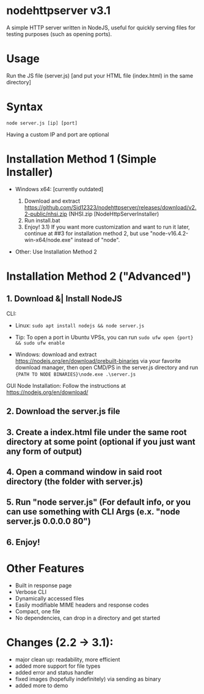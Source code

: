 # nodehttpserver v3.1
A simple HTTP server written in NodeJS, useful for quickly serving files for testing purposes (such as opening ports).

# Usage
Run the JS file (server.js) [and put your HTML file (index.html) in the same directory]

# Syntax
`node server.js [ip] [port]`

Having a custom IP and port are optional

# Installation Method 1 (Simple Installer)
- Windows x64: [currently outdated]
  1) Download and extract https://github.com/Sid12323/nodehttpserver/releases/download/v2.2-public/nhsi.zip (NHSI.zip [NodeHttpServerInstaller)
  2) Run install.bat
  3) Enjoy!
  3.1) If you want more customization and want to run it later, continue at ##3 for installation method 2, but use "node-v16.4.2-win-x64/node.exe" instead of "node".

 - Other: Use Installation Method 2

# Installation Method 2 ("Advanced")
## 1. Download &| Install NodeJS
CLI:
- Linux: `sudo apt install nodejs && node server.js`
+ Tip: To open a port in Ubuntu VPSs, you can run `sudo ufw open {port} && sudo ufw enable`
- Windows: download and extract https://nodejs.org/en/download/prebuilt-binaries via your favorite download manager, then open CMD/PS in the server.js directory and run `{PATH TO NODE BINARIES}\node.exe .\server.js`

GUI Node Installation: Follow the instructions at https://nodejs.org/en/download/

## 2. Download the server.js file
## 3. Create a index.html file under the same root directory at some point (optional if you just want any form of output)
## 4. Open a command window in said root directory (the folder with server.js)
## 5. Run "node server.js" (For default info, or you can use something with CLI Args (e.x. "node server.js 0.0.0.0 80")
## 6. Enjoy!

# Other Features
- Built in response page
- Verbose CLI
- Dynamically accessed files
- Easily modifiable MIME headers and response codes
- Compact, one file
- No dependencies, can drop in a directory and get started

# Changes (2.2 -> 3.1):
+ major clean up: readability, more efficient
+ added more support for file types
+ added error and status handler
+ fixed images (hopefully indefinitely) via sending as binary
+ added more to demo
